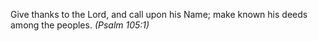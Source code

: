 Give thanks to the Lord, and call upon his Name; make known his deeds among the peoples. _(Psalm 105:1)_
